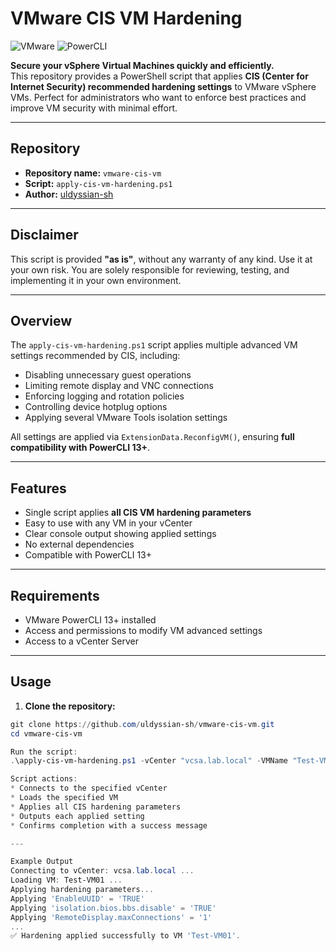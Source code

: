 # VMware CIS VM Hardening

![VMware](https://img.shields.io/badge/VMware-vSphere-blue) ![PowerCLI](https://img.shields.io/badge/PowerCLI-13%2B-brightgreen)

**Secure your vSphere Virtual Machines quickly and efficiently.**  
This repository provides a PowerShell script that applies **CIS (Center for Internet Security) recommended hardening settings** to VMware vSphere VMs. Perfect for administrators who want to enforce best practices and improve VM security with minimal effort.

---

## Repository

- **Repository name:** `vmware-cis-vm`
- **Script:** `apply-cis-vm-hardening.ps1`
- **Author:** [uldyssian-sh](https://github.com/uldyssian-sh)

---

## Disclaimer

This script is provided **"as is"**, without any warranty of any kind. Use it at your own risk. You are solely responsible for reviewing, testing, and implementing it in your own environment.

---


## Overview

The `apply-cis-vm-hardening.ps1` script applies multiple advanced VM settings recommended by CIS, including:

- Disabling unnecessary guest operations
- Limiting remote display and VNC connections
- Enforcing logging and rotation policies
- Controlling device hotplug options
- Applying several VMware Tools isolation settings

All settings are applied via `ExtensionData.ReconfigVM()`, ensuring **full compatibility with PowerCLI 13+**.

---

## Features

- Single script applies **all CIS VM hardening parameters**
- Easy to use with any VM in your vCenter
- Clear console output showing applied settings
- No external dependencies
- Compatible with PowerCLI 13+

---

## Requirements

- VMware PowerCLI 13+ installed
- Access and permissions to modify VM advanced settings
- Access to a vCenter Server

---

## Usage

1. **Clone the repository:**

```powershell
git clone https://github.com/uldyssian-sh/vmware-cis-vm.git
cd vmware-cis-vm

Run the script:
.\apply-cis-vm-hardening.ps1 -vCenter "vcsa.lab.local" -VMName "Test-VM01"

Script actions:
* Connects to the specified vCenter
* Loads the specified VM
* Applies all CIS hardening parameters
* Outputs each applied setting
* Confirms completion with a success message

---

Example Output
Connecting to vCenter: vcsa.lab.local ...
Loading VM: Test-VM01 ...
Applying hardening parameters...
Applying 'EnableUUID' = 'TRUE'
Applying 'isolation.bios.bbs.disable' = 'TRUE'
Applying 'RemoteDisplay.maxConnections' = '1'
...
✅ Hardening applied successfully to VM 'Test-VM01'.
